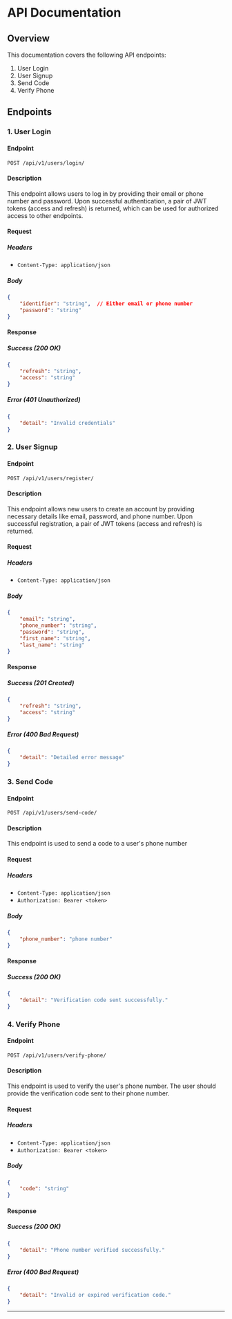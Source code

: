 # API Documentation

## Overview

This documentation covers the following API endpoints:
1. User Login
2. User Signup
3. Send Code
3. Verify Phone

## Endpoints

### 1. User Login

#### Endpoint
```
POST /api/v1/users/login/
```

#### Description
This endpoint allows users to log in by providing their email or phone number and password. Upon successful authentication, a pair of JWT tokens (access and refresh) is returned, which can be used for authorized access to other endpoints.

#### Request
##### Headers
- `Content-Type: application/json`

##### Body
```json
{
    "identifier": "string",  // Either email or phone number
    "password": "string"
}
```

#### Response
##### Success (200 OK)
```json
{
    "refresh": "string",
    "access": "string"
}
```

##### Error (401 Unauthorized)
```json
{
    "detail": "Invalid credentials"
}
```

### 2. User Signup

#### Endpoint
```
POST /api/v1/users/register/
```

#### Description
This endpoint allows new users to create an account by providing necessary details like email, password, and phone number. Upon successful registration, a pair of JWT tokens (access and refresh) is returned.

#### Request
##### Headers
- `Content-Type: application/json`

##### Body
```json
{
    "email": "string",
    "phone_number": "string",
    "password": "string",
    "first_name": "string",
    "last_name": "string"
}
```

#### Response
##### Success (201 Created)
```json
{
    "refresh": "string",
    "access": "string"
}
```

##### Error (400 Bad Request)
```json
{
    "detail": "Detailed error message"
}
```

### 3. Send Code

#### Endpoint
```
POST /api/v1/users/send-code/
```

#### Description
This endpoint is used to send a code to a user's phone number

#### Request
##### Headers
- `Content-Type: application/json`
- `Authorization: Bearer <token>`

##### Body
```json
{
    "phone_number": "phone number"
}
```

#### Response
##### Success (200 OK)
```json
{
    "detail": "Verification code sent successfully."
}
```

### 4. Verify Phone

#### Endpoint
```
POST /api/v1/users/verify-phone/
```

#### Description
This endpoint is used to verify the user's phone number. The user should provide the verification code sent to their phone number.

#### Request
##### Headers
- `Content-Type: application/json`
- `Authorization: Bearer <token>`

##### Body
```json
{
    "code": "string"
}
```

#### Response
##### Success (200 OK)
```json
{
    "detail": "Phone number verified successfully."
}
```

##### Error (400 Bad Request)
```json
{
    "detail": "Invalid or expired verification code."
}
```

---
